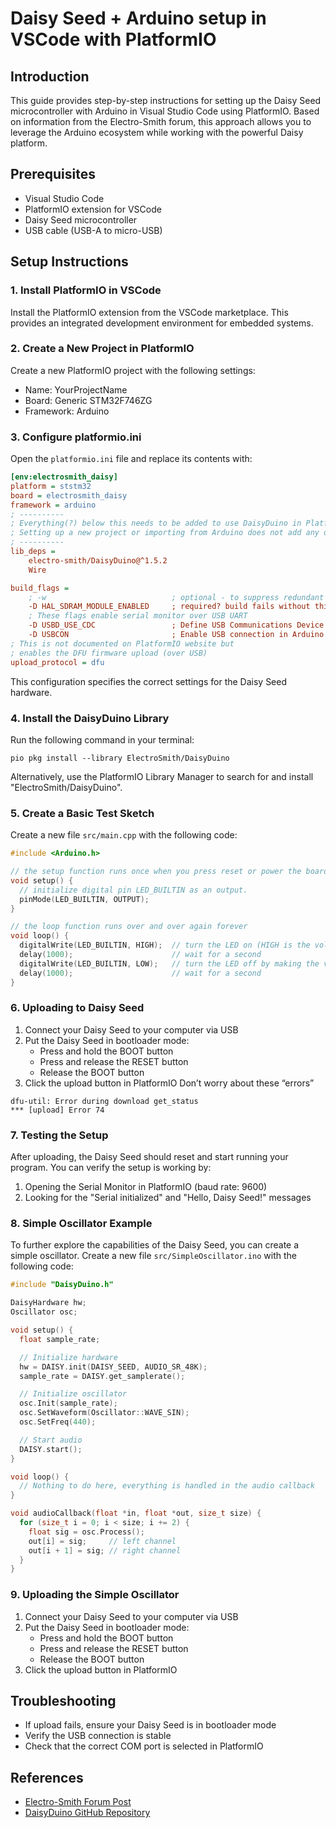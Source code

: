 # Daisy Seed + Arduino setup in VSCode with PlatformIO
## Introduction

This guide provides step-by-step instructions for setting up the Daisy Seed microcontroller with Arduino in Visual Studio Code using PlatformIO. Based on information from the Electro-Smith forum, this approach allows you to leverage the Arduino ecosystem while working with the powerful Daisy platform.

## Prerequisites

- Visual Studio Code
- PlatformIO extension for VSCode
- Daisy Seed microcontroller
- USB cable (USB-A to micro-USB)

## Setup Instructions

### 1. Install PlatformIO in VSCode

Install the PlatformIO extension from the VSCode marketplace. This provides an integrated development environment for embedded systems.

### 2. Create a New Project in PlatformIO

Create a new PlatformIO project with the following settings:
- Name: YourProjectName
- Board: Generic STM32F746ZG
- Framework: Arduino

### 3. Configure platformio.ini

Open the `platformio.ini` file and replace its contents with:

```ini
[env:electrosmith_daisy]
platform = ststm32
board = electrosmith_daisy
framework = arduino
; ----------
; Everything(?) below this needs to be added to use DaisyDuino in PlatformIO.
; Setting up a new project or importing from Arduino does not add any of this.
; ----------
lib_deps = 
    electro-smith/DaisyDuino@^1.5.2
    Wire 

build_flags = 
    ; -w                            ; optional - to suppress redundant definition warnings
    -D HAL_SDRAM_MODULE_ENABLED     ; required? build fails without this one
    ; These flags enable serial monitor over USB UART
    -D USBD_USE_CDC                 ; Define USB Communications Device Class (for serial I/O)
    -D USBCON                       ; Enable USB connection in Arduino (?)
; This is not documented on PlatformIO website but
; enables the DFU firmware upload (over USB)
upload_protocol = dfu
```

This configuration specifies the correct settings for the Daisy Seed hardware.

### 4. Install the DaisyDuino Library

Run the following command in your terminal:

```
pio pkg install --library ElectroSmith/DaisyDuino
```

Alternatively, use the PlatformIO Library Manager to search for and install "ElectroSmith/DaisyDuino".

### 5. Create a Basic Test Sketch

Create a new file `src/main.cpp` with the following code:

```cpp
#include <Arduino.h>

// the setup function runs once when you press reset or power the board
void setup() {
  // initialize digital pin LED_BUILTIN as an output.
  pinMode(LED_BUILTIN, OUTPUT);
}

// the loop function runs over and over again forever
void loop() {
  digitalWrite(LED_BUILTIN, HIGH);  // turn the LED on (HIGH is the voltage level)
  delay(1000);                      // wait for a second
  digitalWrite(LED_BUILTIN, LOW);   // turn the LED off by making the voltage LOW
  delay(1000);                      // wait for a second
}
```

### 6. Uploading to Daisy Seed

1. Connect your Daisy Seed to your computer via USB
2. Put the Daisy Seed in bootloader mode:
   - Press and hold the BOOT button
   - Press and release the RESET button
   - Release the BOOT button
3. Click the upload button in PlatformIO
Don’t worry about these “errors”
```
dfu-util: Error during download get_status
*** [upload] Error 74
```

### 7. Testing the Setup

After uploading, the Daisy Seed should reset and start running your program. You can verify the setup is working by:

1. Opening the Serial Monitor in PlatformIO (baud rate: 9600)
2. Looking for the "Serial initialized" and "Hello, Daisy Seed!" messages

### 8. Simple Oscillator Example

To further explore the capabilities of the Daisy Seed, you can create a simple oscillator. Create a new file `src/SimpleOscillator.ino` with the following code:

```cpp
#include "DaisyDuino.h"

DaisyHardware hw;
Oscillator osc;

void setup() {
  float sample_rate;

  // Initialize hardware
  hw = DAISY.init(DAISY_SEED, AUDIO_SR_48K);
  sample_rate = DAISY.get_samplerate();

  // Initialize oscillator
  osc.Init(sample_rate);
  osc.SetWaveform(Oscillator::WAVE_SIN);
  osc.SetFreq(440);

  // Start audio
  DAISY.start();
}

void loop() {
  // Nothing to do here, everything is handled in the audio callback
}

void audioCallback(float *in, float *out, size_t size) {
  for (size_t i = 0; i < size; i += 2) {
    float sig = osc.Process();
    out[i] = sig;     // left channel
    out[i + 1] = sig; // right channel
  }
}
```

### 9. Uploading the Simple Oscillator

1. Connect your Daisy Seed to your computer via USB
2. Put the Daisy Seed in bootloader mode:
   - Press and hold the BOOT button
   - Press and release the RESET button
   - Release the BOOT button
3. Click the upload button in PlatformIO

## Troubleshooting

- If upload fails, ensure your Daisy Seed is in bootloader mode
- Verify the USB connection is stable
- Check that the correct COM port is selected in PlatformIO

## References

- [Electro-Smith Forum Post](https://forum.electro-smith.com/t/daisy-seed-arduino-development-in-vscode/3639/2)
- [DaisyDuino GitHub Repository](https://github.com/electro-smith/DaisyDuino)
